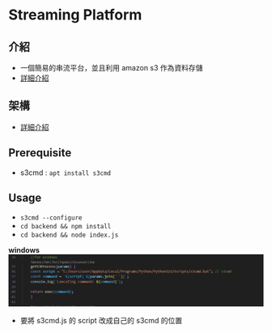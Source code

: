 # Streaming Platform

## 介紹

- 一個簡易的串流平台，並且利用 amazon s3 作為資料存儲
- <a href='https://hackmd.io/8TjXmO6ZQiWGy4wULmGyog'>詳細介紹</a>

## 架構

- <a href='https://hackmd.io/8r00f8XbQKu0VzChQ0sWsQ?view'>詳細介紹</a>

## Prerequisite

- s3cmd : `apt install s3cmd`

## Usage

- `s3cmd --configure`
- `cd backend && npm install`
- `cd backend && node index.js`

**windows**
![alt text](image.png)

- 要將 s3cmd.js 的 script 改成自己的 s3cmd 的位置
